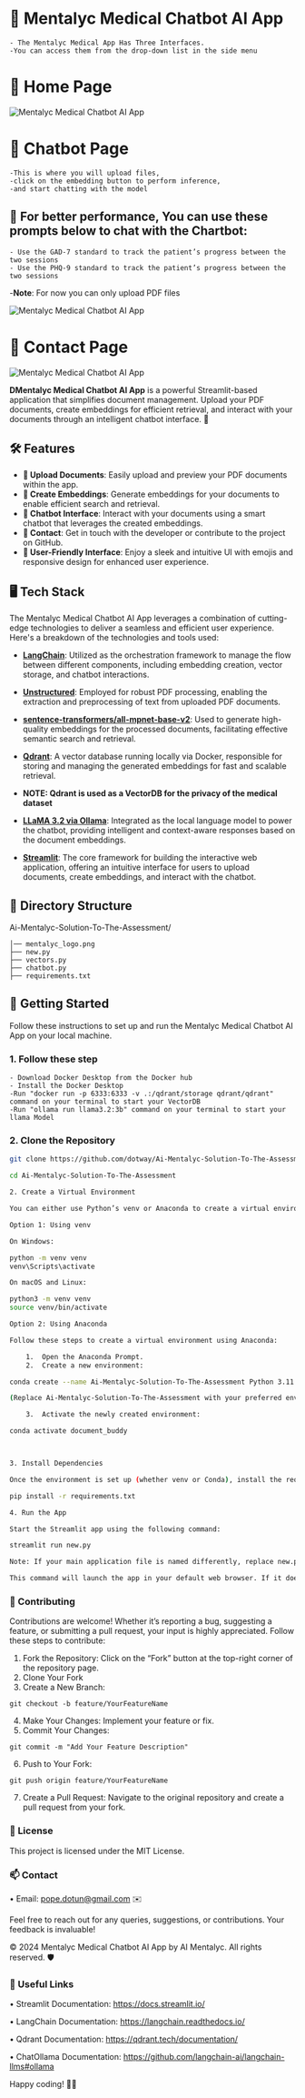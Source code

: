 # 📄 Mentalyc Medical Chatbot AI App 
    - The Mentalyc Medical App Has Three Interfaces. 
    -You can access them from the drop-down list in the side menu
    
# 📄 Home Page

![Mentalyc Medical Chatbot AI App](https://github.com/dotway/Ai-Mentalyc-Solution-To-The-Assessment/blob/c4de94fea267063985829414b6ad154e2a0b9eee/images/Home%20Page.png)


# 📄 Chatbot Page
    -This is where you will upload files, 
    -click on the embedding button to perform inference, 
    -and start chatting with the model 
 ## 📄 For better performance, You can use these prompts below to chat with the Chartbot:
    - Use the GAD-7 standard to track the patient’s progress between the two sessions
    - Use the PHQ-9 standard to track the patient’s progress between the two sessions
    
-**Note**: For now you can only upload PDF files

![Mentalyc Medical Chatbot AI App](https://github.com/dotway/Ai-Mentalyc-Solution-To-The-Assessment/blob/f7737d3954b5fcb51ef6a375d2780fd0ef1e6c5c/chatBot%20Ass.png)

# 📄 Contact Page

![Mentalyc Medical Chatbot AI App](https://github.com/dotway/Ai-Mentalyc-Solution-To-The-Assessment/blob/89c382ff3c5f2d7b3977fa2ebbc21dd1d533b940/images/Contact%20page.png)

**DMentalyc Medical Chatbot AI App** is a powerful Streamlit-based application that simplifies document management. Upload your PDF documents, create embeddings for efficient retrieval, and interact with your documents through an intelligent chatbot interface. 🚀

## 🛠️ Features

- **📂 Upload Documents**: Easily upload and preview your PDF documents within the app.
- **🧠 Create Embeddings**: Generate embeddings for your documents to enable efficient search and retrieval.
- **🤖 Chatbot Interface**: Interact with your documents using a smart chatbot that leverages the created embeddings.
- **📧 Contact**: Get in touch with the developer or contribute to the project on GitHub.
- **🌟 User-Friendly Interface**: Enjoy a sleek and intuitive UI with emojis and responsive design for enhanced user experience.

## 🖥️ Tech Stack

The Mentalyc Medical Chatbot AI App leverages a combination of cutting-edge technologies to deliver a seamless and efficient user experience. Here's a breakdown of the technologies and tools used:

- **[LangChain](https://langchain.readthedocs.io/)**: Utilized as the orchestration framework to manage the flow between different components, including embedding creation, vector storage, and chatbot interactions.
  
- **[Unstructured](https://github.com/Unstructured-IO/unstructured)**: Employed for robust PDF processing, enabling the extraction and preprocessing of text from uploaded PDF documents.
  
- **[sentence-transformers/all-mpnet-base-v2](https://huggingface.co/BAAI/bge-small-en)**: Used to generate high-quality embeddings for the processed documents, facilitating effective semantic search and retrieval.
  
- **[Qdrant](https://qdrant.tech/)**: A vector database running locally via Docker, responsible for storing and managing the generated embeddings for fast and scalable retrieval.
- **NOTE: Qdrant is used as a VectorDB for the privacy of the medical dataset**
  
- **[LLaMA 3.2 via Ollama](https://ollama.com/)**: Integrated as the local language model to power the chatbot, providing intelligent and context-aware responses based on the document embeddings.
  
- **[Streamlit](https://streamlit.io/)**: The core framework for building the interactive web application, offering an intuitive interface for users to upload documents, create embeddings, and interact with the chatbot.

## 📁 Directory Structure

Ai-Mentalyc-Solution-To-The-Assessment/
```
│── mentalyc_logo.png
├── new.py
├── vectors.py
├── chatbot.py
├── requirements.txt
```

## 🚀 Getting Started

Follow these instructions to set up and run the Mentalyc Medical Chatbot AI App on your local machine.

### 1. Follow these step
    - Download Docker Desktop from the Docker hub
    - Install the Docker Desktop
    -Run "docker run -p 6333:6333 -v .:/qdrant/storage qdrant/qdrant" command on your terminal to start your VectorDB
    -Run "ollama run llama3.2:3b" command on your terminal to start your llama Model
    
    

### 2. Clone the Repository

```bash
git clone https://github.com/dotway/Ai-Mentalyc-Solution-To-The-Assessment.git

cd Ai-Mentalyc-Solution-To-The-Assessment

2. Create a Virtual Environment

You can either use Python’s venv or Anaconda to create a virtual environment for managing dependencies.

Option 1: Using venv

On Windows:

python -m venv venv
venv\Scripts\activate

On macOS and Linux:

python3 -m venv venv
source venv/bin/activate

Option 2: Using Anaconda

Follow these steps to create a virtual environment using Anaconda:

	1.	Open the Anaconda Prompt.
	2.	Create a new environment:

conda create --name Ai-Mentalyc-Solution-To-The-Assessment Python 3.11.4 

(Replace Ai-Mentalyc-Solution-To-The-Assessment with your preferred environment name if desired).

	3.	Activate the newly created environment:

conda activate document_buddy



3. Install Dependencies

Once the environment is set up (whether venv or Conda), install the required dependencies using requirements.txt:

pip install -r requirements.txt

4. Run the App

Start the Streamlit app using the following command:

streamlit run new.py

Note: If your main application file is named differently, replace new.py with your actual file name (e.g., app.py).

This command will launch the app in your default web browser. If it doesn’t open automatically, navigate to the URL provided in the terminal (usually http://localhost:8501).
```

### 🤝 Contributing

Contributions are welcome! Whether it’s reporting a bug, suggesting a feature, or submitting a pull request, your input is highly appreciated. Follow these steps to contribute:

1.	Fork the Repository: Click on the “Fork” button at the top-right corner of the repository page.
2.	Clone Your Fork
3.	Create a New Branch:

```
git checkout -b feature/YourFeatureName
```


4.	Make Your Changes: Implement your feature or fix.
5.	Commit Your Changes:

```
git commit -m "Add Your Feature Description"
```


6.	Push to Your Fork:

```
git push origin feature/YourFeatureName
```


7.	Create a Pull Request: Navigate to the original repository and create a pull request from your fork.

### 📄 License

This project is licensed under the MIT License.

### 📫 Contact

•	Email: pope.dotun@gmail.com ✉️

Feel free to reach out for any queries, suggestions, or contributions. Your feedback is invaluable!

© 2024 Mentalyc Medical Chatbot AI App by AI Mentalyc. All rights reserved. 🛡️

### 🔗 Useful Links


•	Streamlit Documentation: https://docs.streamlit.io/

•	LangChain Documentation: https://langchain.readthedocs.io/

•	Qdrant Documentation: https://qdrant.tech/documentation/

•	ChatOllama Documentation: https://github.com/langchain-ai/langchain-llms#ollama

Happy coding! 🚀✨
